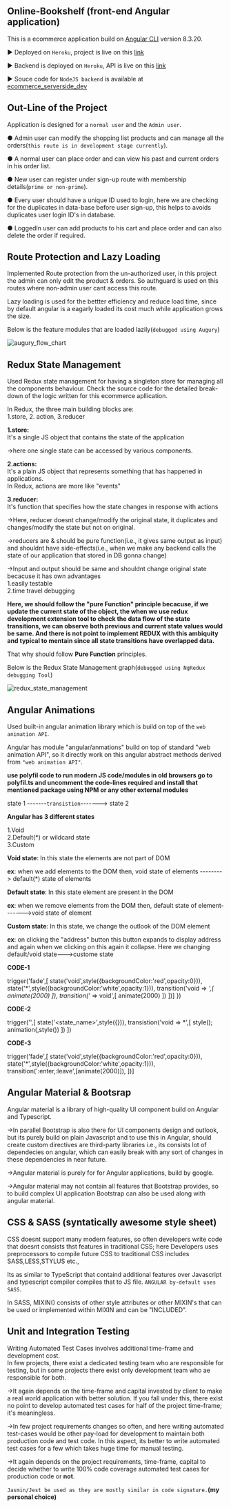 ## Online-Bookshelf (front-end Angular application)

This is a ecommerce application build on [Angular CLI](https://github.com/angular/angular-cli) version 8.3.20.  

▶ Deployed on `Heroku`, project is live on this [link](https://online-bookshelf.herokuapp.com/)  

▶ Backend is deployed on `Heroku`, API is live on this [link](https://online-book-shelf.herokuapp.com/)  

▶ Souce code for `NodeJS backend` is available at [ecommerce_serverside_dev](https://github.com/rajachinth/ecommerce_serverside_dev)  

## Out-Line of the Project
Application is designed for a `normal user` and the `Admin user`.  

● Admin user can modify the shopping list products and can manage all the orders(`this route is in development stage currently`).  

● A normal user can place order and can view his past and current orders in his order list.  

● New user can register under sign-up route with membership details(`prime or non-prime`).  

● Every user should have a unique ID used to login, here we are checking for the duplicates in data-base before user sign-up, this helps to avoids duplicates user login ID's in database.  

● LoggedIn user can add products to his cart and place order and can also delete the order if required.  

## Route Protection and Lazy Loading 
 
Implemented Route protection from the un-authorized user, in this project the admin can only edit the product & orders. So authguard is used on this routes where non-admin user cant access this route.

Lazy loading is used for the bettter efficiency and reduce load time, since by default angular is a eagarly loaded its cost much while application grows the size.

Below is the feature modules that are loaded lazily(`debugged using Augury`)  

![augury_flow_chart](readme_images/application_routing_flow.png)

## Redux State Management

Used Redux state management for having a singleton store for managing all the components behaviour. Check the source code for the detailed break-down of the logic written for this ecommerce apllication.  

In Redux, the three main building blocks are:  
1.store, 2. action, 3.reducer  

 **1.store:**  
 It's a single JS object that contains the state of the application  
 
 ->here one single state can be accessed by various components.  
    
 **2.actions:**  
    It's a plain JS object that represents something that has happened in applications.  
    In Redux, actions are more like "events"  

 **3.reducer:**  
 It's function that specifies how the state changes in response with actions  
 
 ->Here, reducer doesnt change/modify the original state, it duplicates and changes/modify 
 the state but not on original.  
 
 ->reducers are & should be pure function(i.e., it gives same output as input) and shouldnt 
 have side-effects(i.e., when we make any backend calls the state of our application that 
 stored in DB gonna change)  

 ->Input and output should be same and shouldnt change original state becacuse it has own advantages  
        1.easily testable  
        2.time travel debugging  
        
**Here, we should follow the "pure Function" principle becacuse,
  if we update the current state of the object, the when we use redux development extension
  tool to check the data flow of the state transitions, we can observe both previous and current
  state values would be same. And there is not point to implement REDUX with this ambiquity and 
  typical to mentain since all state transitions have overlapped data.**  
  
  That why should follow **Pure Function** principles.  
  
Below is the Redux State Management graph(`debugged using NgRedux debugging Tool`)  

![redux_state_management](readme_images/application_redux_state_management.png)

## Angular Animations

Used built-in angular animation library which is build on top of the `web animation API`.  

Angular has module "angular/anmations" build on top of standard "web animation API", so it directly work on
this angular abstract methods derived from `"web animation API"`.  

**use polyfil code to run modern JS code/modules in old browsers
         go to polyfil.ts and uncomment the code-lines required and install 
         that mentioned package using NPM or any other external modules**

state 1 -------`transistion`-------> state 2  

**Angular has 3 different states**  

1.Void  
2.Default(*) or wildcard state  
3.Custom  

**Void state**: In this state the elements are not part of DOM  

   **ex**: when we add elements to the DOM then, void state of elements --------> default(*) state of elements  
    
**Default state**: In this state element are present in the DOM   

   **ex**: when we remove elements from the DOM then, default state of element------->void state of element  
    
**Custom state**: In this state, we change the outlook of the DOM element  

   **ex**: on clicking the "address" button this button expands to display address and again when we clicking
    on this again it collapse. Here we changing default/void state--->custome state  
    
**CODE-1**   

 trigger('fade',[
      state('void',style({backgroundColor:'red',opacity:0})),
      state('*',style({backgroundColor:'white',opacity:1})),
      transition('void => *',[
      animate(2000)
    ]),
    transition('* => void',[
      animate(2000) 
    ])
  ])]
})  

**CODE-2**  

trigger('<triggername>',[
    state('<state_name>',style({<styles>})),
    transistion('void => *',[
        style();
        animation(<animation duration>,style())
    ])
])  

**CODE-3**  

 trigger('fade',[
      state('void',style({backgroundColor:'red',opacity:0})),
      state('*',style({backgroundColor:'white',opacity:1})),
      transition(':enter,:leave',[animate(2000)]),
])]  
  
## Angular Material & Bootsrap

Angular material is a library of high-quality UI component build on Angular and Typescript.  

->In parallel Bootstrap is also there for UI components design and outlook, but its purely build on plain 
Javascript and to use this in Angular, should create custom directives are third-party libraries
i.e., its consists lot of dependecies on angular, which can easily break with any sort of changes in 
these dependencies in near future.  

->Angular material is purely for for Angular applications, build by google.  

->Angular material may not contain all features that Bootstrap provides, so to build complex UI 
application Bootstrap can also be used along with angular material.  

## CSS & SASS (syntatically awesome style sheet)  

CSS doesnt support many modern features, so often developers write code that doesnt consists
thst features in traditional CSS; here Developers uses preprocessors to compile future CSS to
traditional CSS includes SASS,LESS,STYLUS etc.,   

Its as similar to TypeScript that containd additional features over Javascript and typescript compiler
compiles that to JS file. `ANGULAR by-default uses SASS`.  

In SASS, MIXIN() consists of other style attributes or other MIXIN's that can be 
used or implemented within MIXIN and can be "INCLUDED".  

## Unit and Integration Testing

Writing Automated Test Cases involves additional time-frame and development cost.  
In few projects, there exist a dedicated testing team who are responsible for testing,
but in some projects there exist only development team who ae responsible for both.  

->It again depends on the time-frame and capital invested by client to make a real world 
application with better solution. If you fall under this, there exist no point to develop
automated test cases for half of the project time-frame; it's meaningless.  

->In few project requirements changes so often, and here writing automated test-cases would be 
other pay-load for development to maintain both production code and test code. In this aspect,
its better to write automated test cases for a few which takes huge time for manual testing.  

->It again depends on the project requirements, time-frame, capital to decide whether to write 
100% code coverage automated test cases for production code or **not**.

`Jasmin/Jest be used as they are mostly similar in code signature.`**(my personal choice)**
  
